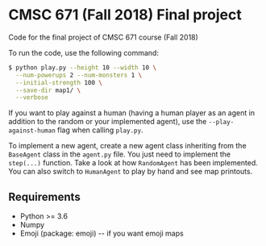 # CMSC 671 (Fall 2018) Final project

Code for the final project of CMSC 671 course (Fall 2018)

To run the code, use the following command:
```bash
$ python play.py --height 10 --width 10 \
  --num-powerups 2 --num-monsters 1 \
  --initial-strength 100 \
  --save-dir map1/ \
  --verbose
```

If you want to play against a human (having a human player as an agent in addition to the random or your implemented agent), use the `--play-against-human` flag when calling `play.py`.

To implement a new agent, create a new agent class inheriting from the `BaseAgent` class in the `agent.py` file. You just need to implement the `step(...)` function. Take a look at how `RandomAgent` has been implemented. You can also switch to `HumanAgent` to play by hand and see map printouts.

## Requirements
* Python >= 3.6
* Numpy
* Emoji (package: emoji) -- if you want emoji maps

